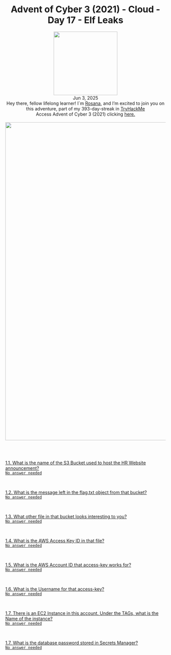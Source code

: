 <h1 align="center">Advent of Cyber 3 (2021) - Cloud - Day 17 -  Elf Leaks</h1> 
<p align="center"><img width="200px" src="https://github.com/user-attachments/assets/6371db5c-9eec-4f49-bdff-02ec11b425c9"><br>Jun 3, 2025<br> Hey there, fellow lifelong learner! I´m <a href="https://www.linkedin.com/in/rosanafssantos/">Rosana</a>, and I’m excited to join you on this adventure, part of my 393-day-streak in  <a href="https://tryhackme.com">TryHackMe</a>
<br>Access Advent of Cyber 3 (2021) clicking <a href="https://tryhackme.com/room/adventofcyber3"</a>here.<br><br>
<img width="1000px" src="https://github.com/user-attachments/assets/a7093acb-aa87-46da-a90e-b0aa67d449c9"></p>

<br>
<br>

<p>1.1. What is the name of the S3 Bucket used to host the HR Website announcement?<br>
<code>No answer needed</code><br></p>

<br>


<p>1.2. What is the message left in the flag.txt object from that bucket?<br>
<code>No answer needed</code><br></p>

<br>


<p>1.3. What other file in that bucket looks interesting to you?<br>
<code>No answer needed</code><br></p>


<br>


<p>1.4. What is the AWS Access Key ID in that file?<br>
<code>No answer needed</code><br></p>

<br>


<p>1.5. What is the AWS Account ID that access-key works for?<br>
<code>No answer needed</code><br></p>

<br>


<p>1.6. What is the Username for that access-key?<br>
<code>No answer needed</code><br></p>

<br>


<p>1.7. There is an EC2 Instance in this account. Under the TAGs, what is the Name of the instance?<br>
<code>No answer needed</code><br></p>

<br>

<p>1.7. What is the database password stored in Secrets Manager?<br>
<code>No answer needed</code><br></p>

<br>
<br>
